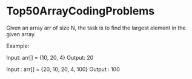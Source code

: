 # Top50ArrayCodingProblems

Given an array arr of size N, the task is to find the largest element in the given array. 

Example: 

Input: arr[] = {10, 20, 4}
Output: 20

Input : arr[] = {20, 10, 20, 4, 100}
Output : 100